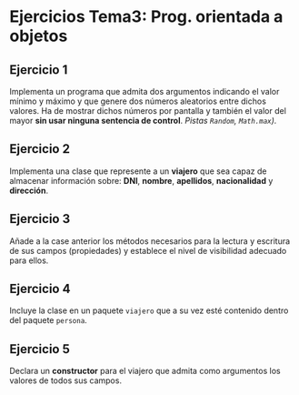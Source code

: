 # Ejercicios Tema3: Prog. orientada a objetos

## Ejercicio 1

Implementa un programa que admita dos argumentos indicando el valor mínimo y máximo y que genere dos números aleatorios entre dichos valores. Ha de mostrar dichos números por pantalla y también el valor del mayor **sin usar ninguna sentencia de control**.
*Pistas `Random`, `Math.max`).*

## Ejercicio 2

Implementa una clase que represente a un **viajero** que sea capaz de almacenar información sobre: **DNI**, **nombre**, **apellidos**, **nacionalidad** y **dirección**.

## Ejercicio 3

Añade a la case anterior los métodos necesarios para la lectura y escritura de sus campos (propiedades) y establece el nivel de visibilidad adecuado para ellos.

## Ejercicio 4

Incluye la clase en un paquete `viajero` que a su vez esté contenido dentro del paquete `persona`.

## Ejercicio 5

Declara un **constructor** para el viajero que admita como argumentos los valores de todos sus campos.

